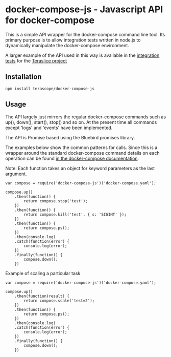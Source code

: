# docker-compose-js - Javascript API for docker-compose

This is a simple API wrapper for the docker-compose command line tool. Its primary purpose is to allow integration tests written in node.js to dynamically manipulate the docker-compose environment.

A larger example of the API used in this way is available in the [integration tests](https://github.com/terascope/teraslice-integration-tests) for the [Teraslice project](https://github.com/terascope/teraslice)

## Installation

```
npm install terascope/docker-compose-js
```

## Usage

The API largely just mirrors the regular docker-compose commands such as up(), down(), start(), stop() and so on. At the present time all commands except 'logs' and 'events' have been implemented.

The API is Promise based using the Bluebird promises library.

The examples below show the common patterns for calls. Since this is a wrapper around the standard docker-compose command details on each operation can be found [in the docker-compose documentation](https://docs.docker.com/compose/reference/).

Note: Each function takes an object for keyword parameters as the last argument.

```
var compose = require('docker-compose-js')('docker-compose.yaml');

compose.up()
    .then(function() {
        return compose.stop('test');
    })
    .then(function() {
        return compose.kill('test', { s: 'SIGINT' });
    })
    .then(function() {
        return compose.ps();
    })
    .then(console.log)
    .catch(function(error) {
        console.log(error);
    })
    .finally(function() {
        compose.down();
    })
```

Example of scaling a particular task

```
var compose = require('docker-compose-js')('docker-compose.yaml');

compose.up()
    .then(function(result) {
        return compose.scale('test=2');
    })
    .then(function() {
        return compose.ps();
    })
    .then(console.log)
    .catch(function(error) {
        console.log(error);
    })
    .finally(function() {
        compose.down();
    })
```
